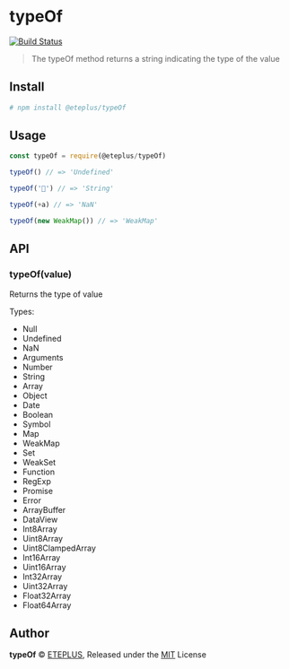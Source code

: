 # typeOf

[![Build Status](https://travis-ci.org/eteplus/typeof.svg?branch=master)](https://travis-ci.org/eteplus/typeof)

> The typeOf method returns a string indicating the type of the value

## Install

```bash
# npm install @eteplus/typeOf
```

## Usage

```js
const typeOf = require(@eteplus/typeOf)

typeOf() // => 'Undefined'

typeOf('🌟') // => 'String'

typeOf(+a) // => 'NaN'

typeOf(new WeakMap()) // => 'WeakMap'
```

## API

### typeOf(value)

Returns the type of value

Types:

  - Null
  - Undefined
  - NaN
  - Arguments
  - Number
  - String
  - Array
  - Object
  - Date
  - Boolean
  - Symbol
  - Map
  - WeakMap
  - Set
  - WeakSet
  - Function
  - RegExp
  - Promise
  - Error
  - ArrayBuffer
  - DataView
  - Int8Array
  - Uint8Array
  - Uint8ClampedArray
  - Int16Array
  - Uint16Array
  - Int32Array
  - Uint32Array
  - Float32Array
  - Float64Array

## Author

**typeOf** © [ETEPLUS](https://github.com/eteplus), Released under the [MIT](https://github.com/eteplus/typeof/blob/master/LICENSE) License
